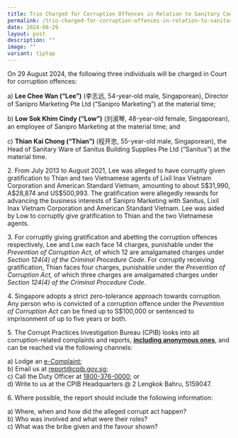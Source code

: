 ```yaml
---
title: Trio Charged for Corruption Offences in Relation to Sanitary Contracts
permalink: /trio-charged-for-corruption-offences-in-relation-to-sanitary-contracts/
date: 2024-08-29
layout: post
description: ""
image: ""
variant: tiptap
---
```

<p>On 29 August 2024, the following three individuals will be charged in
Court for corruption offences:</p>
<p>a) <strong>Lee Chee Wan (“Lee”)</strong>&nbsp;(李志远, 54-year-old male, Singaporean),
Director of Sanipro Marketing Pte Ltd (“Sanipro Marketing”) at the material
time;</p>
<p>b) <strong>Low Sok Khim Cindy (“Low”)</strong>&nbsp;(刘淑琴, 48-year-old female,
Singaporean), an employee of Sanipro Marketing at the material time; and</p>
<p>c) <strong>Thian Kai Chong (“Thian”)</strong>&nbsp;(程开忠, 55-year-old male,
Singaporean), the Head of Sanitary Ware of Sanitus Building Supplies Pte
Ltd (“Sanitus”) at the material time.</p>
<p>2. From July 2013 to August 2021, Lee was alleged to have corruptly given
gratification to Thian and two Vietnamese agents of Lixil Inax Vietnam
Corporation and American Standard Vietnam, amounting to about S$31,990,
A$28,874 and US$500,993. The gratification were allegedly rewards for advancing
the business interests of Sanipro Marketing with Sanitus, Lixil Inax Vietnam
Corporation and American Standard Vietnam. Lee was aided by Low to corruptly
give gratification to Thian and the two Vietnamese agents.</p>
<p>3. For corruptly giving gratification and abetting the corruption offences
respectively, Lee and Low each face 14 charges, punishable under the <em>Prevention of Corruption Act</em>,
of which 12 are amalgamated charges under <em>Section 124(4) of the Criminal Procedure Code</em>.
For corruptly receiving gratification, Thian faces four charges, punishable
under the <em>Prevention of Corruption Act, </em>of which three charges
are amalgamated charges under <em>Section 124(4) of the Criminal Procedure Code</em>.</p>
<p>4. Singapore adopts a strict zero-tolerance approach towards corruption.
Any person who is convicted of a corruption offence under the <em>Prevention of Corruption Act</em>&nbsp;can
be fined up to S$100,000 or sentenced to imprisonment of up to five years
or both.</p>
<p>5. The Corrupt Practices Investigation Bureau (CPIB) looks into all corruption-related
complaints and reports, <strong><u>including anonymous ones</u></strong>,
and can be reached via the following channels:</p>
<p>a) Lodge an <a href="https://www.cpib.gov.sg/e-services/e-complaint-for-corrupt-conduct/" rel="noopener noreferrer nofollow" target="_blank"><u>e-Complaint</u></a>;
<br>b) Email us at <a href="mailto:report@cpib.gov.sg" rel="noopener noreferrer nofollow" target="_blank"><u>report@cpib.gov.sg</u></a>;&nbsp;
<br>c) Call the Duty Officer at <a href="tel:1800-376-0000" rel="noopener noreferrer nofollow" target="_blank"><u>1800-376-0000</u></a>; or
<br>d) Write to us at the CPIB Headquarters @ 2 Lengkok Bahru, S159047.
<br>
</p>
<p>6. Where possible, the report should include the following information:</p>
<p>a) Where, when and how did the alleged corrupt act happen?
<br>b) Who was involved and what were their roles?
<br>c) What was the bribe given and the favour shown?</p>